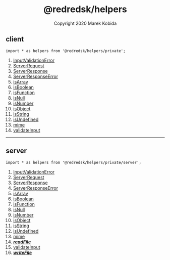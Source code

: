 <h1 align="center">@redredsk/helpers</h1>
<p align="center">Copyright 2020 Marek Kobida</p>

## client

`import * as helpers from '@redredsk/helpers/private';`

1. [InputValidationError](private/types/InputValidationError.ts)
1. [ServerRequest](private/ServerRequest.ts)
1. [ServerResponse](private/ServerResponse.ts)
1. [ServerResponseError](private/ServerResponseError.ts)
1. [isArray](private/types/isArray.ts)
1. [isBoolean](private/types/isBoolean.ts)
1. [isFunction](private/types/isFunction.ts)
1. [isNull](private/types/isNull.ts)
1. [isNumber](private/types/isNumber.ts)
1. [isObject](private/types/isObject.ts)
1. [isString](private/types/isString.ts)
1. [isUndefined](private/types/isUndefined.ts)
1. [mime](private/mime.ts)
1. [validateInput](private/types/validateInput.ts)

---

## server

`import * as helpers from '@redredsk/helpers/private/server';`

1. [InputValidationError](private/types/InputValidationError.ts)
1. [ServerRequest](private/ServerRequest.ts)
1. [ServerResponse](private/ServerResponse.ts)
1. [ServerResponseError](private/ServerResponseError.ts)
1. [isArray](private/types/isArray.ts)
1. [isBoolean](private/types/isBoolean.ts)
1. [isFunction](private/types/isFunction.ts)
1. [isNull](private/types/isNull.ts)
1. [isNumber](private/types/isNumber.ts)
1. [isObject](private/types/isObject.ts)
1. [isString](private/types/isString.ts)
1. [isUndefined](private/types/isUndefined.ts)
1. [mime](private/mime.ts)
1. ***[readFile](private/readFile.ts)***
1. [validateInput](private/types/validateInput.ts)
1. ***[writeFile](private/writeFile.ts)***
